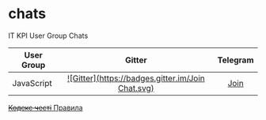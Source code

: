 # chats
IT KPI User Group Chats

| User Group | Gitter | Telegram |
| ---------- |:------:| :-------:|
| JavaScript | [![Gitter](https://badges.gitter.im/Join Chat.svg)](https://gitter.im/itkpi/js?utm_source=badge&utm_medium=badge&utm_campaign=pr-badge&utm_content=badge) | [Join](https://telegram.me/joinchat/COLzpj1TFiUW4TBFMiN8jA) |

[~~Кодекс честі~~ Правила](RULES.md)
